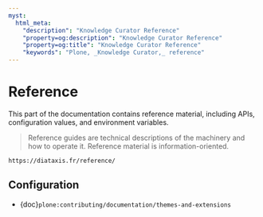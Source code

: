 ```yaml
---
myst:
  html_meta:
    "description": "Knowledge Curator Reference"
    "property=og:description": "Knowledge Curator Reference"
    "property=og:title": "Knowledge Curator Reference"
    "keywords": "Plone, _Knowledge Curator,_ reference"
---
```


# Reference

This part of the documentation contains reference material, including APIs, configuration values, and environment variables.

> Reference guides are technical descriptions of the machinery and how to operate it.
> Reference material is information-oriented.

```{seealso}
https://diataxis.fr/reference/
```

## Configuration

-   {doc}`plone:contributing/documentation/themes-and-extensions`
